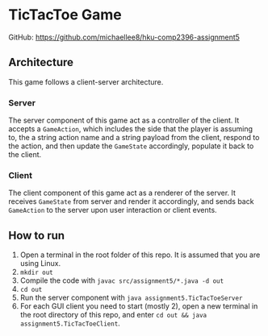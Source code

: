 # TicTacToe Game

GitHub: https://github.com/michaellee8/hku-comp2396-assignment5

## Architecture
This game follows a client-server architecture.

### Server
The server component of this game act as a controller of the client. It accepts a `GameAction`, 
which includes the side that the player is assuming to, the a string action name and a string 
payload from the client, respond to the action, and then update the `GameState` accordingly, 
populate it back to the client. 
 
### Client
The client component of this game act as a renderer of the server. It receives `GameState` from 
server and render it accordingly, and sends back `GameAction` to the server upon user interaction 
or client events.

## How to run
1. Open a terminal in the root folder of this repo. It is assumed that you are using Linux.
2. `mkdir out`
3. Compile the code with `javac src/assignment5/*.java -d out`
4. `cd out`
5. Run the server component with `java assignment5.TicTacToeServer`
6. For each GUI client you need to start (mostly 2), open a new terminal in the root directory of 
this repo, and enter `cd out && java assignment5.TicTacToeClient`.
